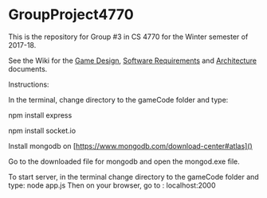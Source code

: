 # GroupProject4770

This is the repository for Group #3 in CS 4770 for the Winter semester of 2017-18.

See the Wiki for the [Game Design](https://github.com/markwindsorr/CS4770/wiki/Game-Design-Document), [Software Requirements](https://github.com/markwindsorr/CS4770/wiki/Software-Requirements-Document) and [Architecture](https://github.com/markwindsorr/CS4770/wiki/Architecture-Document) documents.

Instructions: 

In the terminal, change directory to the gameCode folder and type: 

npm install express

npm install socket.io

Install mongodb on [https://www.mongodb.com/download-center#atlas]()

Go to the downloaded file for mongodb and open the mongod.exe file. 

To start server, in the terminal change directory to the gameCode folder and type: node app.js
Then on your browser, go to : localhost:2000
